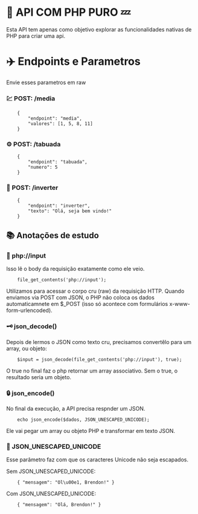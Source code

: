 # 👾 API COM PHP PURO 💤

Esta API tem apenas como objetivo explorar as funcionalidades nativas de PHP para criar uma api.

# ✈️ Endpoints e Parametros
Envie esses parametros em raw

### 💹 POST: /media
```
    {
        "endpoint": "media",
        "valores": [1, 5, 8, 11]
    }
```

### ⚙️ POST: /tabuada
```
    {
        "endpoint": "tabuada",
        "numero": 5
    }
```

### 🔗 POST: /inverter
```
    {
        "endpoint": "inverter",
        "texto": "Olá, seja bem vindo!"
    }
```

## 📚 Anotações de estudo

### 🧾 php://input
Isso lê o body da requisição exatamente como ele veio.
```
    file_get_contents('php://input');
```
Utilizamos para acessar o corpo cru (raw) da requisição HTTP.
Quando enviamos via POST com JSON, o PHP não coloca os dados automaticamnete em $_POST
(isso só acontece com formulários x-www-form-urlencoded).


### 🗝️ json_decode()
Depois de lermos o JSON como texto cru, precisamos convertêlo para um array, ou objeto:

```
    $input = json_decode(file_get_contents('php://input'), true);
```
O true no final faz o php retornar um array associativo. Sem o true, o resultado seria um objeto.

### 🔒 json_encode()
No final da execução, a API precisa respnder um JSON.

```
    echo json_encode($dados, JSON_UNESCAPED_UNICODE);
```
Ele vai pegar um array ou objeto PHP e transformar em texto JSON.

### 📩 JSON_UNESCAPED_UNICODE
Esse parâmetro faz com que os caracteres Unicode não seja escapados.

Sem JSON_UNESCAPED_UNICODE:
```
    { "mensagem": "Ol\u00e1, Brendon!" }
```

Com JSON_UNESCAPED_UNICODE:
```
    { "mensagem": "Olá, Brendon!" }
```